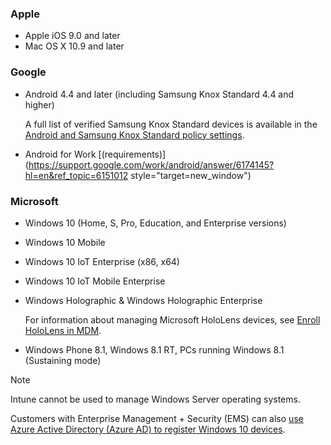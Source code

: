 

### Apple
- Apple iOS 9.0 and later
- Mac OS X 10.9 and later

### Google
- Android 4.4 and later (including Samsung Knox Standard 4.4 and higher)

  A full list of verified Samsung Knox Standard devices is available in the [Android and Samsung Knox Standard policy settings](/intune-classic/android-policy-settings-in-microsoft-intune.md#supported-samsung-knox-standard-devices).


- Android for Work [(requirements)](https://support.google.com/work/android/answer/6174145?hl=en&ref_topic=6151012 style="target=new_window")

### Microsoft

- Windows 10 (Home, S, Pro, Education, and Enterprise versions)
- Windows 10 Mobile
- Windows 10 IoT Enterprise (x86, x64)
- Windows 10 IoT Mobile Enterprise
- Windows Holographic & Windows Holographic Enterprise

  For information about managing Microsoft HoloLens devices, see [Enroll HoloLens in MDM](https://docs.microsoft.com/hololens/hololens-enroll-mdm).

- Windows Phone 8.1, Windows 8.1 RT, PCs running Windows 8.1 (Sustaining mode)

> [!NOTE]
> Intune cannot be used to manage Windows Server operating systems.

Customers with Enterprise Management + Security  (EMS) can also [use Azure Active Directory (Azure AD) to register Windows 10 devices](/intune-classic/deploy-use/set-up-windows-device-management-with-microsoft-intune#azure-active-directory-enrollment).


